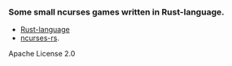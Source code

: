 ### Some small ncurses games written in Rust-language.
* [Rust-language](http://www.rust-lang.org)
* [ncurses-rs](https://github.com/jeaye/ncurses-rs.git).

Apache License 2.0
